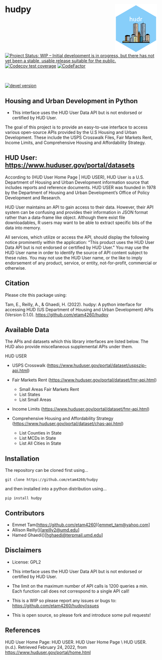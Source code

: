 
# hudpy <img src='logo.png' align="right" width="139"/>


<!-- badges: start -->

[![Project Status: WIP – Initial development is in progress, but there has not yet been a stable, usable release suitable for the public.](https://www.repostatus.org/badges/latest/wip.svg)](https://www.repostatus.org/#wip)
[![Codecov test
coverage](https://codecov.io/gh/etam4260/hudr/branch/main/graph/badge.svg)](https://codecov.io/gh/etam4260/hudr?branch=main)
[![CodeFactor](https://www.codefactor.io/repository/github/etam4260/hudpy/badge)](https://www.codefactor.io/repository/github/etam4260/hudpy)

<br/><br/> 
[![devel version](https://img.shields.io/badge/devel%20version-0.1.0-yellow)]()

<!-- badges: end -->


## Housing and Urban Development in Python

-   This interface uses the HUD User Data API but is not endorsed or
    certified by HUD User.

The goal of this project is to provide an easy-to-use interface to
access various open-source APIs provided by the U.S Housing and Urban
Development. These include the USPS Crosswalk Files, Fair Markets Rent,
Income Limits, and Comprehensive Housing and Affordability Strategy.


## HUD User: <https://www.huduser.gov/portal/datasets>

According to (HUD User Home Page \| HUD USER), HUD User is a U.S.
Department of Housing and Urban Development information source that
includes reports and reference documents. HUD USER was founded in 1978
by the Department of Housing and Urban Development’s Office of Policy
Development and Research.

HUD User maintains an API to gain access to their data. However, their
API system can be confusing and provides their information in JSON
format rather than a data-frame like object. Although there exist file
downloadables, R users may want to be able to extract specific bits of
the data into memory.

All services, which utilize or access the API, should display the
following notice prominently within the application: “This product uses
the HUD User Data API but is not endorsed or certified by HUD User." You
may use the HUD User name in order to identify the source of API content
subject to these rules. You may not use the HUD User name, or the like
to imply endorsement of any product, service, or entity, not-for-profit,
commercial or otherwise.

## Citation

Please cite this package using:

 Tam, E., Reilly, A., & Ghaedi, H. (2022). hudpy: A python interface for
 accessing HUD (US Department of Housing and Urban Development)
 APIs (Version 0.1.0). <https://github.com/etam4260/hudpy>

## Available Data

The APIs and datasets which this library interfaces are listed below.
The HUD also provide miscellaneous supplemental APIs under them.

HUD USER
    
*   USPS Crosswalk
        (<https://www.huduser.gov/portal/dataset/uspszip-api.html>)

*   Fair Markets Rent
        (<https://www.huduser.gov/portal/dataset/fmr-api.html>)
        
    *  Small Areas Fair Markets Rent
    *   List States
    *   List Small Areas

*   Income Limits
        (<https://www.huduser.gov/portal/dataset/fmr-api.html>)
*   Comprehensive Housing and Affordability Strategy
        (<https://www.huduser.gov/portal/dataset/chas-api.html>)
        
    *   List Counties in State
    *   List MCDs in State
    *   List All Cities in State

## Installation

The repository can be cloned first using...

```
git clone https://github.com/etam4260/hudpy
```

and then installed into a python distribution using... 

```
pip install hudpy
```

## Contributors

-   Emmet Tam(<https://github.com/etam4260>)\[<emmet_tam@yahoo.com>\]
-   Allison Reilly()\[<areilly2@umd.edu>\]
-   Hamed Ghaedi()\[<hghaedi@terpmail.umd.edu>\]

## Disclaimers

-   License: GPL2

-   This interface uses the HUD User Data API but is not endorsed or
    certified by HUD User.

-   The limit on the maximum number of API calls is 1200 queries a min.
    Each function call does not correspond to a single API call!

-   This is a WIP so please report any issues or bugs to:
    <https://github.com/etam4260/hudpy/issues>

-   This is open source, so please fork and introduce some pull
    requests!

## References

HUD User Home Page: HUD USER. HUD User Home Page \ HUD USER. (n.d.).
Retrieved February 24, 2022, from
<https://www.huduser.gov/portal/home.html>
